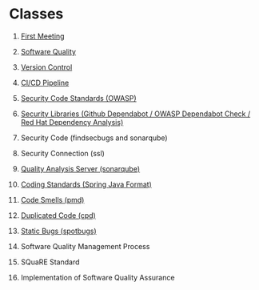 Classes
====

1. [First Meeting](class/first-meeting.md)

2. [Software Quality](class/software-quality.md)

3. [Version Control](class/version-control.md)

4. [CI/CD Pipeline](class/pipeline.md)

5. [Security Code Standards (OWASP)](class/owasp.md)

6. [Security Libraries (Github Dependabot / OWASP Dependabot Check / Red Hat Dependency Analysis)](class/security-libraries.md)

7. Security Code (findsecbugs and sonarqube)

8. Security Connection (ssl)

9. [Quality Analysis Server (sonarqube)](class/quality-analysis-server.md)

10. [Coding Standards (Spring Java Format)](class/coding-standards.md)

11. [Code Smells (pmd)](class/code-smells.md)

12. [Duplicated Code (cpd)](class/duplicated-code.md) 

13. [Static Bugs (spotbugs)](class/static-bugs.md)

14. Software Quality Management Process

15. SQuaRE Standard

16. Implementation of Software Quality Assurance